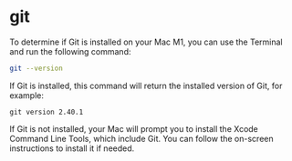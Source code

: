 # git

To determine if Git is installed on your Mac M1, you can use the Terminal and run the following command:

```bash
git --version
```

If Git is installed, this command will return the installed version of Git, for example:

```
git version 2.40.1
```

If Git is not installed, your Mac will prompt you to install the Xcode Command Line Tools, which include Git. You can follow the on-screen instructions to install it if needed.